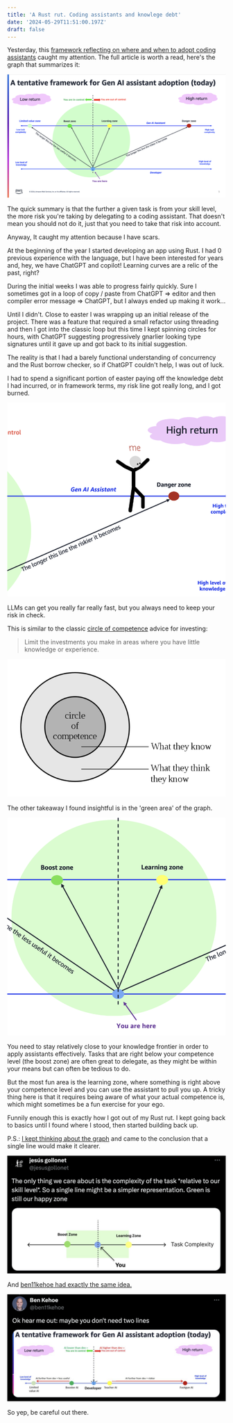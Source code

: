 ```yaml
---
title: 'A Rust rut. Coding assistants and knowlege debt'
date: '2024-05-29T11:51:00.197Z'
draft: false
---
```


Yesterday, this [framework reflecting on where and when to adopt coding
assistants](https://it20.info/2024/5/a-framework-to-adopt-generative-ai-assistants-for-builders/) caught my attention.
The full article is worth a read, here's the graph that summarizes it:

![coding-assistant-framework](../public/images/coding-assistant-framework.png)

The quick summary is that the further a given task is from your skill level, the
more risk you're taking by delegating to a coding assistant. That doesn't mean
you should not do it, just that you need to take that risk into account.

Anyway, It caught my attention because I have scars.

At the beginning of the year I started developing an app using Rust. I had 0
previous experience with the language, but I have been interested for years and,
hey, we have ChatGPT and copilot! Learning curves are a relic of the past,
right? 

During the initial weeks I was able to progress fairly quickly. Sure I sometimes
got in a loop of copy / paste from ChatGPT => editor and then compiler error message => ChatGPT, 
but I always ended up making it work... 

Until I didn't. Close to easter I was wrapping up an initial release of the project. 
There was a feature that required a small refactor using threading and then I got into the classic  loop but this time I kept spinning circles for hours, with ChatGPT suggesting progressively gnarlier looking type signatures until it gave up and got back to its initial suggestion.

The reality is that I had a barely functional understanding of concurrency and the Rust 
borrow checker, so if ChatGPT couldn't help, I was out of luck. 

I had to spend a significant portion of easter paying off the knowledge debt I had incurred, or 
in framework terms, my risk line got really long, and I got burned. 

![danger-zone](../public/images/danger-zone.png)

LLMs can get you really far really fast, but you always need to keep your risk in check.

This is similar to the classic [circle of competence](https://en.wikipedia.org/wiki/Circle_of_competence) advice for investing: 

> Limit the investments you make in areas where you have little knowledge or experience.

![circle-of-competence](../public/images/circle-of-competence.png)

The other takeaway I found insightful is in the 'green area' of the graph.

![green-area](../public/images/green-area.png)

You need to stay relatively close to your knowledge frontier in order to apply
assistants effectively. Tasks that are right below your competence level (the boost zone) are often great to delegate, as they might be within your means but can often be tedious to do.

But the most fun area is the learning zone, where something is right above your competence level and you can use the assistant to pull you up. A tricky thing here is that it requires being aware of what your actual competence is, which
might sometimes be a fun exercise for your ego. 

Funnily enough this is exactly how I got out of my Rust rut. I kept going back
to basics until I found where I stood, then started building back up.  

P.S.: [I kept thinking about the
graph](https://x.com/jesusgollonet/status/1795473331908436133) and came to the conclusion that a single line would make it
clearer.

![single-line-twitter-me](../public/images/single-line-twitter-me.png)

And [ben11kehoe had exactly the same idea.
](https://x.com/mreferre/status/1795712647905820706)

![single-line-ben-kehoe](../public/images/single-line-ben-kehoe.png)

So yep, be careful out there.

